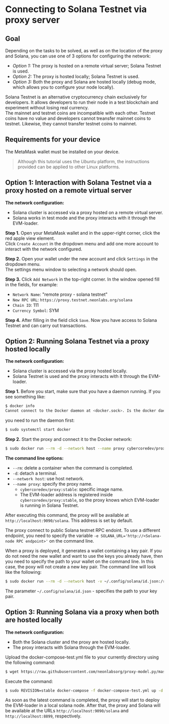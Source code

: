 # Connecting to Solana Testnet via proxy server

## Goal

Depending on the tasks to be solved, as well as on the location of the proxy and Solana, you can use one of 3 options for configuring the network:
  * *Option 1:* The proxy is hosted on a remote virtual server; Solana Testnet is used.
  * *Option 2:* The proxy is hosted locally; Solana Testnet is used.
  * *Option 3:* Both the proxy and Solana are hosted locally (debug mode, which allows you to configure your node locally).
  
Solana Testnet is an alternative cryptocurrency chain exclusively for developers. It allows developers to run their node in a test blockchain and experiment without losing real currency.  
The mainnet and testnet coins are incompatible with each other. Testnet coins have no value and developers cannot treansfer mainnet coins to testnet. Likewise, they cannot transfer testnet coins to mainnet.

## Requirements for your device

The MetaMask wallet must be installed on your device.  

> Although this tutorial uses the *Ubuntu* platform, the instructions provided can be applied to other Linux platforms.  

## Option 1: Interaction with Solana Testnet via a proxy hosted on a remote virtual server

**The network configuration:**
  * Solana cluster is accessed via a proxy hosted on a remote virtual server.
  * Solana works in test mode and the proxy interacts with it through the EVM-loader.

**Step 1.** Open your MetaMask wallet and in the upper-right corner, click the red apple view element.  
Click `Create Account` in the dropdown menu and add one more account to interact with the network configured.  

**Step 2.** Open your wallet under the new account and click `Settings` in the dropdown menu.  
The settings menu window to selecting a network should open.  

**Step 3.** Click `Add Network` in the top-right corner.
 In the window opened fill in the fields, for example:  
  * `Network Name`: "remote proxy - solana testnet"
  * `New RPC URL`: `https://proxy.testnet.neonlabs.org/solana`
  * `Chain ID`: 111
  * `Currency Symbol`: SYM

**Step 4.** After filling in the field click `Save`. Now you have access to Solana Testnet and can carry out transactions.

## Option 2: Running Solana Testnet via a proxy hosted locally

**The network configuration:**
  * Solana cluster is accessed via the proxy hosted locally.
  * Solana Testnet is used and the proxy interacts with it through the EVM-loader.

**Step 1.** Before you start, make sure that you have a daemon running. If you see something like:  
```sh
$ docker info
Cannot connect to the Docker daemon at <docker.sock>. Is the docker daemon running?
```
you need to run the daemon first:
```sh
$ sudo systemctl start docker
```

**Step 2.** Start the proxy and connect it to the Docker network:

```sh
$ sudo docker run --rm -d --network host --name proxy cybercoredev/proxy:stable
```

**The command line options:**
  * `--rm`: delete a container when the command is completed.
  * `-d`: detach a terminal.
  * `--network host`: use host network.
  * `--name proxy`: specify the proxy name.
    * `cybercoredev/proxy:stable`: specific image name. 
    * The EVM-loader address is registered inside `cybercoredev/proxy:stable`, so the proxy knows which EVM-loader is running in Solana Testnet.

After executing this command, the proxy will be available at `http://localhost:9090/solana`. This address is set by default.

The proxy connect to public Solana testnet RPC endoint. To use a different endpoint, you need to specify the variable `-e SOLANA_URL='http://<Solana-node RPC endpoint>'` on the command line.

When a proxy is deployed, it generates a wallet containing a key pair. If you do not need the new wallet and want to use the keys you already have, then you need to specify the path to your wallet on the command line. In this case, the poxy will not create a new key pair. The command line will look like the following:  

```sh
$ sudo docker run --rm -d --network host -v ~/.config/solana/id.json:/root/.config/solana/id.json --name proxy cybercoredev/proxy:stable
```
The parameter `~/.config/solana/id.json` - specifies the path to your key pair.

## Option 3: Running Solana via a proxy when both are hosted locally

**The network configuration:**
  * Both the Solana cluster and the proxy are hosted locally.
  * The proxy interacts with Solana through the EVM-loader.

Upload the docker-compose-test.yml file to your currently directory using the following command:
```sh
$ wget https://raw.githubusercontent.com/neonlabsorg/proxy-model.py/master/proxy/docker-compose-test.yml
```
Execute the command:
```sh
$ sudo REVISION=stable docker-compose -f docker-compose-test.yml up -d
```
As soon as the latest command is completed, the proxy will start to deploy the EVM-loader in a local solana node. After that, the proxy and Solana will be available at the URLs `http://localhost:9090/solana` and `http://localhost:8899`, respectively.

